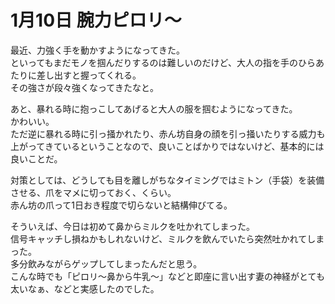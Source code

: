 # 1月10日 腕力ピロリ〜

最近、力強く手を動かすようになってきた。  
といってもまだモノを掴んだりするのは難しいのだけど、大人の指を手のひらあたりに差し出すと握ってくれる。  
その強さが段々強くなってきたなと。

あと、暴れる時に抱っこしてあげると大人の服を掴むようになってきた。  
かわいい。  
ただ逆に暴れる時に引っ掻かれたり、赤ん坊自身の顔を引っ掻いたりする威力も上がってきているということなので、良いことばかりではないけど、基本的には良いことだ。

対策としては、どうしても目を離しがちなタイミングではミトン（手袋）を装備させる、爪をマメに切っておく、くらい。  
赤ん坊の爪って1日おき程度で切らないと結構伸びてる。

そういえば、今日は初めて鼻からミルクを吐かれてしまった。  
信号キャッチし損ねかもしれないけど、ミルクを飲んでいたら突然吐かれてしまった。  
多分飲みながらゲップしてしまったんだと思う。  
こんな時でも「ピロリ〜鼻から牛乳〜」などと即座に言い出す妻の神経がとても太いなぁ、などと実感したのでした。
